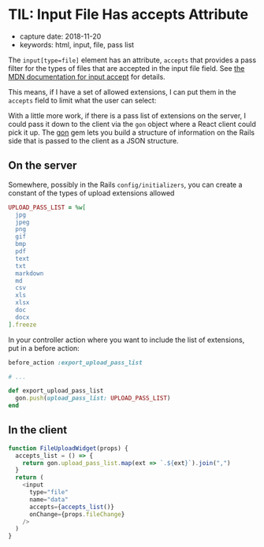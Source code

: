 # TIL: Input File Has accepts Attribute

* capture date: 2018-11-20
* keywords: html, input, file, pass list

The `input[type=file]` element has an attribute, `accepts` that provides a pass filter for the types of files that are accepted in the input file field. See [the MDN documentation for input accept](https://developer.mozilla.org/en-US/docs/Web/HTML/Element/input/file#accept) for details.

This means, if I have a set of allowed extensions, I can put them in the `accepts` field to limit what the user can select:

With a little more work, if there is a pass list of extensions on the server, I could pass it down to the client via the `gon` object where a React client could pick it up. The [gon](https://github.com/gazay/gon) gem lets you build a structure of information on the Rails side that is passed to the client as a JSON structure.

## On the server

Somewhere, possibly in the Rails `config/initializers`, you can create a constant of the types of upload extensions allowed

```ruby
UPLOAD_PASS_LIST = %w[
  jpg
  jpeg
  png
  gif
  bmp
  pdf
  text
  txt
  markdown
  md
  csv
  xls
  xlsx
  doc
  docx
].freeze
```

In your controller action where you want to include the list of extensions, put in a before action:

```ruby
before_action :export_upload_pass_list

# ...

def export_upload_pass_list
  gon.push(upload_pass_list: UPLOAD_PASS_LIST)
end
```

## In the client

```javascript
function FileUploadWidget(props) {
  accepts_list = () => {
    return gon.upload_pass_list.map(ext => `.${ext}`).join(",")
  }
  return (
    <input
      type="file"
      name="data"
      accepts={accepts_list()}
      onChange={props.fileChange}
    />
  )
}
```

